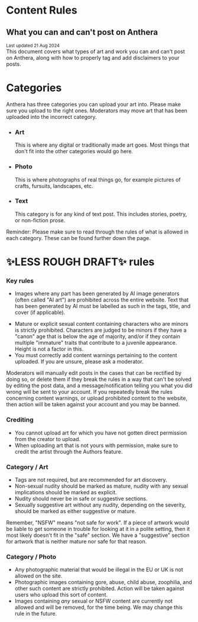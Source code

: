 # Content Rules
## What you can and can't post on Anthera

<small>Last updated 21 Aug 2024</small><br>
This document covers what types of art and work you can and can't post on Anthera, along with how to properly tag and add disclaimers to your posts.

# Categories

Anthera has three categories you can upload your art into. Please make sure you upload to the right ones. Moderators may move art that has been uploaded into the incorrect category.

- <h3>Art</h3>This is where any digital or traditionally made art goes. Most things that don't fit into the other categories would go here.
- <h3>Photo</h3>This is where photographs of real things go, for example pictures of crafts, fursuits, landscapes, etc.
- <h3>Text</h3>This category is for any kind of text post. This includes stories, poetry, or non-fiction prose.

Reminder: Please make sure to read through the rules of what is allowed in each category. These can be found further down the page.

# ✨LESS ROUGH DRAFT✨ rules

### Key rules
- Images where any part has been generated by AI image generators (often called "AI art") are prohibited across the entire website. Text that has been generated by AI must be labelled as such in the tags, title, and cover (if applicable).
<!-- I couldn't find a way to word this in a clear and concise manner:
An exception can be made when an AI part of an image that isn't the focus and wasn't prompted by the author of the post is being used in a post discussing it, e.g. an informative post about style theft by AIs or an AI image being critiqued by a character in a drawing. This does not include instructions or info promoting the use of it. -->
- Mature or explicit sexual content containing characters who are minors is strictly prohibited. Characters are judged to be minors if they have a "canon" age that is below the age of majority, and/or if they contain multiple "immature" traits that contribute to a juvenile appearance. Height is not a factor in this.
- You must correctly add content warnings pertaining to the content uploaded. If you are unsure, please ask a moderator.

Moderators will manually edit posts in the cases that can be rectified by doing so, or delete them if they break the rules in a way that can't be solved by editing the post data, and a message/notification telling you what you did wrong will be sent to your account. If you repeatedly break the rules concerning content warnings, or upload prohibited content to the website, then action will be taken against your account and you may be banned.

### Crediting
- You cannot upload art for which you have not gotten direct permission from the creator to upload.
- When uploading art that is not yours with permission, make sure to credit the artist through the Authors feature.


### Category / Art
- Tags are not required, but are recommended for art discovery.
- Non-sexual nudity should be marked as mature, nudity with any sexual implications should be marked as explicit.
- Nudity should never be in safe or suggestive sections.
- Sexually suggestive art without any nudity, depending on the severity, should be marked as either suggestive or mature.

Remember, "NSFW" means "not safe for work". If a piece of artwork would be liable to get someone in trouble for looking at it in a polite setting, then it most likely doesn't fit in the "safe" section. We have a "suggestive" section for artwork that is neither mature nor safe for that reason.

### Category / Photo
- Any photographic material that would be illegal in the EU or UK is not allowed on the site.
- Photographic images containing gore, abuse, child abuse, zoophilia, and other such content are strictly prohibited. Action will be taken against users who upload this sort of content.
- Images containing *any* sexual or NSFW content are currently not allowed and will be removed, for the time being. We may change this rule in the future.